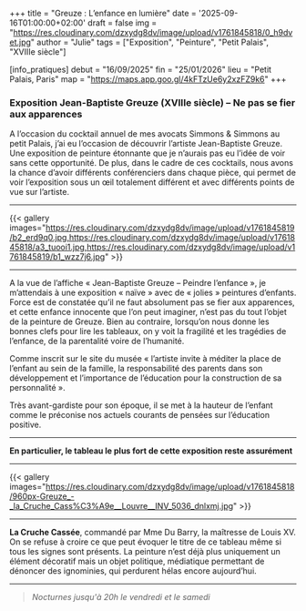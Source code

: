+++
title = "Greuze : L’enfance en lumière"
date = '2025-09-16T01:00:00+02:00'
draft = false
img = "https://res.cloudinary.com/dzxydg8dv/image/upload/v1761845818/0_h9dvet.jpg"
author = "Julie"
tags = ["Exposition", "Peinture", "Petit Palais", "XVIIIe siècle"]

[info_pratiques]
debut = "16/09/2025"
fin = "25/01/2026"
lieu = "Petit Palais, Paris"
map = "https://maps.app.goo.gl/4kFTzUe6y2xzFZ9k6"
+++

### Exposition Jean-Baptiste Greuze (XVIIIe siècle) – Ne pas se fier aux apparences

A l’occasion du cocktail annuel de mes avocats Simmons &amp; Simmons au petit Palais, j’ai eu 
l’occasion de découvrir l’artiste Jean-Baptiste Greuze. Une exposition de peinture étonnante 
que je n’aurais pas eu l’idée de voir sans cette opportunité. De plus, dans le cadre de ces 
cocktails, nous avons la chance d’avoir différents conférenciers dans chaque pièce, qui 
permet de voir l’exposition sous un œil totalement différent et avec différents points de vue 
sur l’artiste.

---

{{< gallery images="https://res.cloudinary.com/dzxydg8dv/image/upload/v1761845819/b2_erd9q0.jpg,https://res.cloudinary.com/dzxydg8dv/image/upload/v1761845818/a3_tuooi1.jpg,https://res.cloudinary.com/dzxydg8dv/image/upload/v1761845819/b1_wzz7j6.jpg" >}}

---

A la vue de l’affiche « Jean-Baptiste Greuze – Peindre l’enfance », je m’attendais à une 
exposition « naïve » avec de « jolies » peintures d’enfants. Force est de constatée qu’il ne 
faut absolument pas se fier aux apparences, et cette enfance innocente que l’on peut 
imaginer, n’est pas du tout l’objet de la peinture de Greuze. Bien au contraire, lorsqu’on nous 
donne les bonnes clefs pour lire les tableaux, on y voit la fragilité et les tragédies de 
l’enfance, de la parentalité voire de l’humanité.

Comme inscrit sur le site du musée « l’artiste invite à méditer la place de l’enfant au sein de 
la famille, la responsabilité des parents dans son développement et l’importance de 
l’éducation pour la construction de sa personnalité ».

Très avant-gardiste pour son époque, il se met à la hauteur de l’enfant comme le préconise 
nos actuels courants de pensées sur l’éducation positive.

---

**En particulier, le tableau le plus fort de cette exposition reste assurément**

---

{{< gallery images="https://res.cloudinary.com/dzxydg8dv/image/upload/v1761845818/960px-Greuze_-_la_Cruche_Cass%C3%A9e__Louvre__INV_5036_dnlxmj.jpg" >}}

---


**La Cruche Cassée**, commandé par Mme Du Barry, la maîtresse de Louis XV. 
On se refuse à croire ce que peut évoquer le titre de ce tableau même 
si tous les signes sont présents. La peinture n’est déjà plus uniquement un 
élément décoratif mais un objet politique, médiatique permettant de 
dénoncer des ignominies, qui perdurent hélas encore aujourd’hui.

---


> *Nocturnes jusqu'à 20h le vendredi et le samedi*

